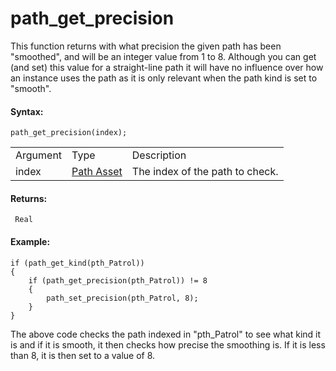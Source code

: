 # path_get_precision

This function returns with what precision the given path has been
"smoothed", and will be an integer value from 1 to 8. Although you can
get (and set) this value for a straight-line path it will have no
influence over how an instance uses the path as it is only relevant when
the path kind is set to "smooth".

#### Syntax:

``` gml
path_get_precision(index);
```

|          |                                                            |                                 |
|----------|------------------------------------------------------------|---------------------------------|
| Argument | Type                                                       | Description                     |
| index    |  [Path Asset](../../../../../The_Asset_Editors/Paths)  | The index of the path to check. |

#### Returns:

``` gml
 Real
```

#### Example:

``` gml
if (path_get_kind(pth_Patrol))
{
    if (path_get_precision(pth_Patrol)) != 8
    {
        path_set_precision(pth_Patrol, 8);
    }
}
```

The above code checks the path indexed in "pth_Patrol" to see what kind
it is and if it is smooth, it then checks how precise the smoothing is.
If it is less than 8, it is then set to a value of 8.
